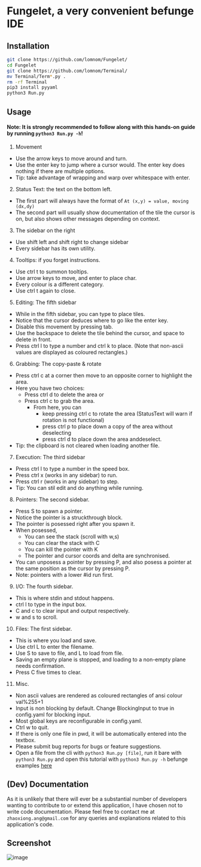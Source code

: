 # Fungelet, a very convenient befunge IDE
## Installation
```bash
git clone https://github.com/lomnom/Fungelet/
cd Fungelet
git clone https://github.com/lomnom/Terminal/
mv Terminal/Term*.py .
rm -rf Terminal
pip3 install pyyaml
python3 Run.py
```
## Usage
#### Note: It is strongly recommended to follow along with this hands-on guide by running `python3 Run.py -h`!
1. Movement
 - Use the arrow keys to move around and turn.
 - Use the enter key to jump where a cursor would. The enter key does nothing if there are multiple options.
 - Tip: take advantage of wrapping and warp over whitespace with enter.
2. Status Text: the text on the bottom left.
 - The first part will always have the format of `At (x,y) = value, moving (dx,dy)`
 - The second part will usually show documentation of the tile the cursor is on, but also shows other messages depending on context.
3. The sidebar on the right
 - Use shift left and shift right to change sidebar
 - Every sidebar has its own utility.
4. Tooltips: if you forget instructions.
 - Use ctrl t to summon tooltips.
 - Use arrow keys to move, and enter to place char.
 - Every colour is a different category.
 - Use ctrl t again to close.
5. Editing: The fifth sidebar
 - While in the fifth sidebar, you can type to place tiles.
 - Notice that the cursor deduces where to go like the enter key.
 - Disable this movement by pressing tab.
 - Use the backspace to delete the tile behind the cursor, and space to delete in front.
 - Press ctrl l to type a number and ctrl k to place. (Note that non-ascii values are displayed as coloured rectangles.)
6. Grabbing: The copy-paste & rotate
 - Press ctrl c at a corner then move to an opposite corner to highlight the area.
 - Here you have two choices:
   - Press ctrl d to delete the area or
   - Press ctrl c to grab the area.
     - From here, you can 
       - keep pressing ctrl c to rotate the area (StatusText will warn if rotation is not functional)
       - press ctrl p to place down a copy of the area without deselecting
       - press ctrl d to place down the area anddeselect.
 - Tip: the clipboard is not cleared when loading another file.
7. Execution: The third sidebar
 - Press ctrl l to type a number in the speed box.
 - Press ctrl x (works in any sidebar) to run.        
 - Press ctrl r (works in any sidebar) to step.
 - Tip: You can stil edit and do anything while running.
8. Pointers: The second sidebar.
 - Press S to spawn a pointer.
 - Notice the pointer is a struckthrough block.
 - The pointer is posessed right after you spawn it.
 - When posessed,
   - You can see the stack (scroll with w,s)
   - You can clear the stack with C
   - You can kill the pointer with K
   - The pointer and cursor coords and delta are synchronised.
 - You can unposess a pointer by pressing P, and also posess a pointer at the same position as the cursor by pressing P.
 - Note: pointers with a lower #id run first.
9. I/O: The fourth sidebar.
 - This is where stdin and stdout happens.
 - ctrl l to type in the input box.
 - C and c to clear input and output respectively.
 - w and s to scroll.
10. Files: The first sidebar.
 - This is where you load and save.
 - Use ctrl L to enter the filename.
 - Use S to save to file, and L to load from
     file.
 - Saving an empty plane is stopped, and loading
   to a non-empty plane needs confirmation.
 - Press C five times to clear.
11. Misc.
 - Non ascii values are rendered as coloured rectangles of ansi colour val%255+1
 - Input is non blocking by default. Change BlockingInput to true in config.yaml for blocking input.
 - Most global keys are reconfigurable in config.yaml.
 - Ctrl w to quit.
 - If there is only one file in pwd, it will be automatically entered into the textbox.
 - Please submit bug reports for bugs or feature suggestions.
 - Open a file from the cli with `python3 Run.py [file]`, run it bare with `python3 Run.py` and open this tutorial with `python3 Run.py -h`
befunge examples [here](http://www.nsl.com/k/befunge93/index.html)

## (Dev) Documentation 
As it is unlikely that there will ever be a substantial number of developers wanting to contribute to or extend this application, I have chosen not to write code documentation. Please feel free to contact me at `zhaoxiong.ang@gmail.com` for any queries and explanations related to this application's code.

## Screenshot
![image](https://cdn.discordapp.com/attachments/855698634032152576/1173253987869409401/image.png?ex=656348ec&is=6550d3ec&hm=91aa08e39b14cdbf199e162dfabfb9581987479e0a8a20bd0592b6346df71fbf&)
